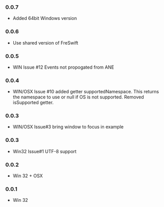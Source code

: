 ### 0.0.7
- Added 64bit Windows version

### 0.0.6
- Use shared version of FreSwift

### 0.0.5
- WIN Issue #12 Events not propogated from ANE

### 0.0.4
- WIN/OSX Issue #10 added getter supportedNamespace. This returns the namespace to use or null if OS is not supported. Removed isSupported getter.

### 0.0.3
- WIN/OSX Issue#3 bring window to focus in example

### 0.0.3 
- Win32 Issue#1 UTF-8 support

### 0.0.2 
- Win 32 + OSX

### 0.0.1  
- Win 32
